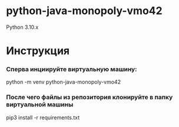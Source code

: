 # python-java-monopoly-vmo42
Python 3.10.x


# Инструкция
<h3>Сперва инциируйте виртуальную машину:</h3>
python -m venv python-java-monopoly-vmo42

<h3>После чего файлы из репозитория клонируйте в папку виртуальной машины</h3>
pip3 install -r requirements.txt
